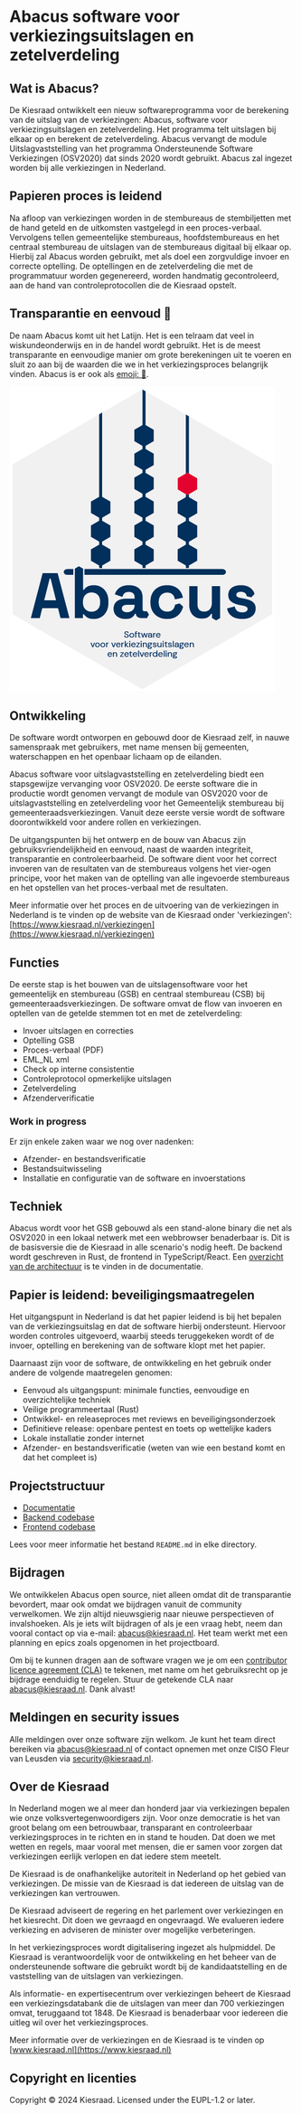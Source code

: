 # Abacus software voor verkiezingsuitslagen en zetelverdeling

## Wat is Abacus?
De Kiesraad ontwikkelt een nieuw softwareprogramma voor de berekening van de uitslag van de verkiezingen: Abacus, software voor verkiezingsuitslagen en zetelverdeling. Het programma telt uitslagen bij elkaar op en berekent de zetelverdeling. Abacus vervangt de module Uitslagvaststelling van het programma Ondersteunende Software Verkiezingen (OSV2020) dat sinds 2020 wordt gebruikt. Abacus zal ingezet worden bij alle verkiezingen in Nederland.

## Papieren proces is leidend
Na afloop van verkiezingen worden in de stembureaus de stembiljetten met de hand geteld en de uitkomsten vastgelegd in een proces-verbaal. Vervolgens tellen gemeentelijke stembureaus, hoofdstembureaus en het centraal stembureau de uitslagen van de stembureaus digitaal bij elkaar op. Hierbij zal Abacus worden gebruikt, met als doel een zorgvuldige invoer en correcte optelling. De optellingen en de zetelverdeling die met de programmatuur worden gegenereerd, worden handmatig gecontroleerd, aan de hand van controleprotocollen die de Kiesraad opstelt.

## Transparantie en eenvoud 🧮

De naam Abacus komt uit het Latijn. Het is een telraam dat veel in wiskundeonderwijs en in de handel wordt gebruikt. Het is de meest transparante en eenvoudige manier om grote berekeningen uit te voeren en sluit zo aan bij de waarden die we in het verkiezingsproces belangrijk vinden. Abacus is er ook als [emoji: 🧮](https://unicode.org/emoji/charts/full-emoji-list.html#1f9ee).

 ![Abacus software voor verkiezingsuitslagen en zetelverdeling](/documentatie/img/abacus.png)

## Ontwikkeling

De software wordt ontworpen en gebouwd door de Kiesraad zelf, in nauwe samenspraak met gebruikers, met name mensen bij gemeenten, waterschappen en het openbaar lichaam op de eilanden. 

Abacus software voor uitslagvaststelling en zetelverdeling biedt een stapsgewijze vervanging voor OSV2020. De eerste software die in productie wordt genomen vervangt de module van OSV2020 voor de uitslagvaststelling en zetelverdeling voor het Gemeentelijk stembureau bij gemeenteraadsverkiezingen. Vanuit deze eerste versie wordt de software doorontwikkeld voor andere rollen en verkiezingen.

De uitgangspunten bij het ontwerp en de bouw van Abacus zijn gebruiksvriendelijkheid en eenvoud, naast de waarden integriteit, transparantie en controleerbaarheid. De software dient voor het correct invoeren van de resultaten van de stembureaus volgens het vier-ogen principe, voor het maken van de optelling van alle ingevoerde stembureaus en het opstellen van het proces-verbaal met de resultaten. 

Meer informatie over het proces en de uitvoering van de verkiezingen in Nederland is te vinden op de website van de Kiesraad onder 'verkiezingen': [https://www.kiesraad.nl/verkiezingen](https://www.kiesraad.nl/verkiezingen)

## Functies

De eerste stap is het bouwen van de uitslagensoftware voor het gemeentelijk en stembureau (GSB) en centraal stembureau (CSB) bij gemeenteraadsverkiezingen. De software omvat de flow van invoeren en optellen van de getelde stemmen tot en met de zetelverdeling:

- Invoer uitslagen en correcties
- Optelling GSB
- Proces-verbaal (PDF)
- EML_NL xml
- Check op interne consistentie
- Controleprotocol opmerkelijke uitslagen
- Zetelverdeling
- Afzenderverificatie

### Work in progress

Er zijn enkele zaken waar we nog over nadenken:

- Afzender- en bestandsverificatie
- Bestandsuitwisseling
- Installatie en configuratie van de software en invoerstations

## Techniek

Abacus wordt voor het GSB gebouwd als een stand-alone binary die net als OSV2020 in een lokaal netwerk met een webbrowser benaderbaar is. Dit is de basisversie die de Kiesraad in alle scenario's nodig heeft. De backend wordt geschreven in Rust, de frontend in TypeScript/React. Een [overzicht van de architectuur](/documentatie/softwarearchitectuur/overzicht.md) is te vinden in de documentatie. 

## Papier is leidend: beveiligingsmaatregelen

Het uitgangspunt in Nederland is dat het papier leidend is bij het bepalen van de verkiezingsuitslag en dat de software hierbij ondersteunt. Hiervoor worden controles uitgevoerd, waarbij steeds teruggekeken wordt of de invoer, optelling en berekening van de software klopt met het papier.

Daarnaast zijn voor de software, de ontwikkeling en het gebruik onder andere de volgende maatregelen genomen:

* Eenvoud als uitgangspunt: minimale functies, eenvoudige en overzichtelijke techniek
* Veilige programmeertaal (Rust)
* Ontwikkel- en releaseproces met reviews en beveiligingsonderzoek
* Definitieve release: openbare pentest en toets op wettelijke kaders
* Lokale installatie zonder internet
* Afzender- en bestandsverificatie (weten van wie een bestand komt en dat het compleet is)

## Projectstructuur

- [Documentatie](/documentatie/)
- [Backend codebase](/backend/)
- [Frontend codebase](/frontend/)

Lees voor meer informatie het bestand `README.md` in elke directory.

## Bijdragen

We ontwikkelen Abacus open source, niet alleen omdat dit de transparantie bevordert, maar ook omdat we bijdragen vanuit de community verwelkomen. We zijn altijd nieuwsgierig naar nieuwe perspectieven of invalshoeken. Als je iets wilt bijdragen of als je een vraag hebt, neem dan vooral contact op via e-mail: [abacus@kiesraad.nl](mailto:abacus@kiesraad.nl). Het team werkt met een planning en epics zoals opgenomen in het projectboard.

Om bij te kunnen dragen aan de software vragen we je om een [contributor licence agreement (CLA)](/CLA.md) te tekenen, met name om het gebruiksrecht op je bijdrage eenduidig te regelen. Stuur de getekende CLA naar [abacus@kiesraad.nl](mailto:abacus@kiesraad.nl). Dank alvast!

## Meldingen en security issues

Alle meldingen over onze software zijn welkom. Je kunt het team direct bereiken via [abacus@kiesraad.nl](mailto:abacus@kiesraad.nl) of contact opnemen met onze CISO Fleur van Leusden via [security@kiesraad.nl](mailto:security@kiesraad.nl). 

## Over de Kiesraad

In Nederland mogen we al meer dan honderd jaar via verkiezingen bepalen wie onze volksvertegenwoordigers zijn. Voor onze democratie is het van groot belang om een betrouwbaar, transparant en controleerbaar verkiezingsproces in te richten en in stand te houden. Dat doen we met wetten en regels, maar vooral met mensen, die er samen voor zorgen dat verkiezingen eerlijk verlopen en dat iedere stem meetelt.

De Kiesraad is de onafhankelijke autoriteit in Nederland op het gebied van verkiezingen. De missie van de Kiesraad is dat iedereen de uitslag van de verkiezingen kan vertrouwen. 

De Kiesraad adviseert de regering en het parlement over verkiezingen en het kiesrecht. Dit doen we gevraagd en ongevraagd. We evalueren iedere verkiezing en adviseren de minister over mogelijke verbeteringen. 

In het verkiezingsproces wordt digitalisering ingezet als hulpmiddel. De Kiesraad is verantwoordelijk voor de ontwikkeling en het beheer van de ondersteunende software die gebruikt wordt bij de kandidaatstelling en de vaststelling van de uitslagen van verkiezingen. 

Als informatie- en expertisecentrum over verkiezingen beheert de Kiesraad een verkiezingsdatabank die de uitslagen van meer dan 700 verkiezingen omvat, teruggaand tot 1848. De Kiesraad is benaderbaar voor iedereen die uitleg wil over het verkiezingsproces.

Meer informatie over de verkiezingen en de Kiesraad is te vinden op [www.kiesraad.nl](https://www.kiesraad.nl)

## Copyright en licenties

Copyright © 2024 Kiesraad. Licensed under the EUPL-1.2 or later.
